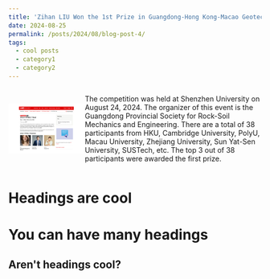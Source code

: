 ```yaml
---
title: 'Zihan LIU Won the 1st Prize in Guangdong-Hong Kong-Macao Geotechnical and Underground Engineering Graduate Student Academic Presentation Competition'
date: 2024-08-25
permalink: /posts/2024/08/blog-post-4/
tags:
  - cool posts
  - category1
  - category2
---
```

<div style="display: flex; align-items: center;">
    <img src="/images/2023 YPWLC final.jpg" alt="描述文字" width="30%"  style="margin-right: 1px;">
    <p>
        The competition was held at Shenzhen University on August 24, 2024. The organizer of this event is the Guangdong Provincial Society for Rock-Soil Mechanics and Engineering. There are a total of 38 participants from HKU, Cambridge University, PolyU, Macau University, Zhejiang University, Sun Yat-Sen University, SUSTech, etc. The top 3 out of 38 participants were awarded the first prize.
    </p>
</div>


Headings are cool
======

You can have many headings
======

Aren't headings cool?
------
